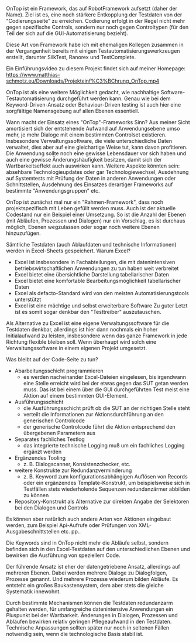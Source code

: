 OnTop ist ein Framework, das auf RobotFramework aufsetzt (daher der Name).
Ziel ist es, eine noch stärkere Entkopplung der Testdaten von der "Codierungsseite" zu erreichen.
Codierung erfolgt in der Regel nicht mehr gegen spezifische Controls, sondern nur noch gegen
Controltypen (für den Teil der sich auf die GUI-Automatisierung bezieht).

Diese Art von Framework habe ich mit ehemaligen Kollegen zusammen in der Vergangenheit bereits
mit einigen Testautomatisierungswerkzeugen erstellt, darunter SilkTest, Ranorex und
TestComplete.

Ein Einführungsvideo zu diesem Projekt findet sich auf meiner Homepage:
https://www.matthias-schmotz.eu/Downloads/Projekteinf%C3%BChrung_OnTop.mp4

OnTop ist als eine weitere Möglichkeit gedacht, wie nachhaltige Software-Testautomatisierung
durchgeführt werden kann. Genau wie bei dem Keyword-Driven-Ansatz oder Behaviour-Driven testing
ist auch hier eine sorgfältige Namensgebung auf allen Ebenen essentiell.

Wann macht der Einsatz eines "OnTop"-Frameworks Sinn?
Aus meiner Sicht amortisiert sich der entstehende Aufwand auf Anwendungsebene umso mehr, 
je mehr Dialoge mit einem bestimmten Controlset existieren. Insbesondere Verwaltungssoftware,
die viele unterschiedliche Daten verwaltet, dies aber auf eine gleichartige Weise tut,
kann davon profitieren. Die Anwendung sollte noch eine gewisse Lebensdauer vor sich haben 
und auch eine gewisse Änderungshäufigkeit besitzen, damit sich der Wartbarkeitseffekt auch
auswirken kann. 
Weitere Aspekte könnten sein:
absehbare Technologieupdates oder gar Technologiewechsel, Ausdehnung auf Systemtests mit Prüfung
der Daten in anderen Anwendungen oder Schnittstellen, Ausdehnung des Einsatzes derartiger
Frameworks auf bestimmte "Anwendungsgruppen" etc. 

OnTop ist zunächst mal nur ein "Rahmen-Framework", dass noch projektspezifisch 
mit Leben gefüllt werden muss. Auch ist der aktuelle Codestand nur ein Beispiel einer
Umsetzung. So ist die Anzahl der Ebenen (mit Abläufen, Prozessen und Dialogen) nur ein
Vorschlag, es ist durchaus möglich, Ebenen wegzulassen oder sogar noch weitere Ebenen
hinzuzufügen.

Sämtliche Testdaten (auch Ablaufdaten und technische Informationen) werden in Excel-Sheets gespeichert.
Warum Excel? 
- Excel ist insbesondere in Fachabteilungen, die mit datenintensiven betriebswirtschaftlichen Anwendungen zu tun haben weit verbreitet
- Excel bietet eine übersichtliche Darstellung tabellarischer Daten
- Excel bietet eine komfortable Bearbeitungsmöglichkeit tabellarischer Daten
- Excel als defacto-Standard wird von den meisten Automatisierungstools unterstützt
- Excel ist eine mächtige und selbst erweiterbare Software
Zu guter Letzt ist es somit sogar denkbar den "Testtreiber" auszutauschen.

Als Alternative zu Excel ist eine eigene Verwaltungssoftware für die Testdaten denkbar, allerdings
ist hier dann nochmals ein hoher Initialaufwand zu leisten, insbesondere wenn das ganze 
Framework in jede Richtung flexible bleiben soll. Wenn überhaupt wird solch eine Verwaltungssoftware
in einem eigenen Projekt umgesetzt.

Was bleibt auf der Code-Seite zu tun?
- Abarbeitungsschicht programmieren
  - es werden nacheinander Excel-Dateien eingelesen, bis irgendwann eine Stelle erreicht
    wird bei der etwas gegen das SUT getan werden muss. Das ist bei einem über die GUI 
    durchgeführten Test meist eine Aktion auf einem bestimmten GUI-Element. 
- Ausführungsschicht
  - die Ausführungsschicht prüft ob die SUT an der richtigen Stelle steht
  - verteilt die Informationen zur Aktionsdurchführung an den generischen Controlcode
  - der generische Controlcode führt die Aktion entsprechend den übergebenen Parametern aus
- Separates fachliches Testlog
  - das integrierte technische Logging muß um ein fachliches Logging ergänzt werden
- Ergänzendes Tooling
  - z. B. Dialogscanner, Konsistenzchecker, etc.
- weitere Konstrukte zur Redundanzverminderung
  - z. B. Keyword <RESOLVE> zum konfigurationsabhängigen Auflösen von Records oder ein ergänzendes
    Template-Konstrukt, um beispielsweise sich in Testfällen stets wiederholende Sequenzen
    redundanzärmer abbilden zu können
- Repository-Konstrukt als Alternative zur direkten Angabe der Selektoren bei den Dialogen und
  Controls

Es können aber natürlich auch andere Arten von Aktionen eingebaut werden, zum Beispiel Api-Aufrufe
oder Prüfungen von XML-Ausgabeschnittstellen etc. pp..

Die Keywords sind in OnTop nicht mehr die Abläufe selbst, sondern befinden sich in den
Excel-Testdaten auf den unterschiedlichen Ebenen und bewirken die Ausführung von
speziellem Code.

Der führende Ansatz ist eher der datengetriebene Ansatz, allerdings auf mehreren Ebenen.
Dabei werden mehrere Dialoge zu Dialogfolgen, Prozesse genannt. Und mehrere Prozesse 
wiederum bilden Abläufe. Es entsteht ein großes Baukastensystem, dem aber stets die gleiche
Systematik innewohnt. 

Durch bestimmte Mechanismen können die Testdaten redundanzarm gehalten werden, für umfangreiche
datenintensive Anwendungen ein Pluspunkt bei der Wartbarkeit. Änderungen in Dialogen,
Prozessen und Abläufen bewirken relativ geringen Pflegeaufwand in den Testdaten. Technische
Anpassungen sollten später nur noch in seltenen Fällen notwendig sein, wenn die technologische
Basis stabil ist.